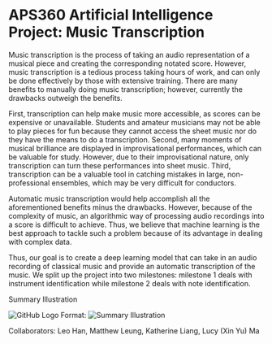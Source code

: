 # APS360 Artificial Intelligence Project: Music Transcription


Music transcription is the process of taking an audio representation of a musical piece and creating the corresponding notated score. However, music transcription is a tedious process taking hours of work, and can only be done effectively by those with extensive training. There are many benefits to manually doing music transcription; however, currently the drawbacks outweigh the benefits.

First, transcription can help make music more accessible, as scores can be expensive or unavailable. Students and amateur musicians may not be able to play pieces for fun because they cannot access the sheet music nor do they have the means to do a transcription. Second, many moments of musical brilliance are displayed in improvisational performances, which can be valuable for study. However, due to their improvisational nature, only transcription can turn these performances into sheet music. Third, transcription can be a valuable tool in catching mistakes in large, non-professional ensembles, which may be very difficult for conductors.

Automatic music transcription would help accomplish all the aforementioned benefits minus the drawbacks. However, because of the complexity of music, an algorithmic way of processing audio recordings into a score is difficult to achieve. Thus, we believe that machine learning is the best approach to tackle such a problem because of its advantage in dealing with complex data.

Thus, our goal is to create a deep learning model that can take in an audio recording of classical music and provide an automatic transcription of the music. We split up the project into two milestones: milestone 1 deals with instrument identification while milestone 2 deals with note identification.

Summary Illustration

![GitHub Logo](/images/logo.png)
Format: ![Summary Illustration](url)

Collaborators: Leo Han, Matthew Leung, Katherine Liang, Lucy (Xin Yu) Ma
